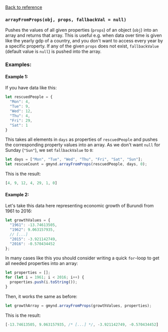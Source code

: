 [Back to reference](../README.md)

### `arrayFromProps(obj, props, fallbackVal = null)`

Pushes the values of all given properties (`props`) of an object (`obj`) into an array and returns that array. This is
useful e.g. when data over time is given like the yearly gdp of a country, and you don't want to access every year by a
specific property. If any of the given `props` does not exist, `fallbackValue` (default value is `null`) is pushed into
the array.

### Examples:

#### Example 1:

If you have data like this:

```javascript
let rescuedPeople = {
  "Mon": 4,
  "Tue": 9,
  "Wed": 12,
  "Thu": 4,
  "Fri": 29,
  "Sat": 1
}
```

This takes all elements in `days` as properties of `rescuedPeople` and pushes the corresponding property values into an
array. As we don't want `null` for Sunday (`"Sun"`), we set `fallbackValue` to `0`:

```javascript
let days = ["Mon", "Tue", "Wed", "Thu", "Fri", "Sat", "Sun"];
let rescueCount = gmynd.arrayFromProps(rescuedPeople, days, 0);
```

This is the result:

```javascript
[4, 9, 12, 4, 29, 1, 0]
```

#### Example 2:

Let's take this data here representing economic growth of Burundi from 1961 to 2016:

```javascript
let growthValues = {
  "1961": -13.74613505,
  "1962": 9.063157935,
  // [...]
  "2015": -3.921142749,
  "2016": -0.570434452
};
```
In many cases like this you should consider writing a quick `for`-loop to get all needed properties into an array:
```javascript
let properties = [];
for (let i = 1961; i < 2016; i++) {
  properties.push(i.toString());
}
```
Then, it works the same as before:
```javascript
let growthArray = gmynd.arrayFromProps(growthValues, properties);
```

This is the result:

```javascript
[-13.74613505, 9.063157935, /* [...] */, -3.921142749, -0.570434452]
```